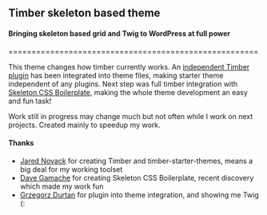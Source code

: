 ## Timber skeleton based theme

#### Bringing skeleton based grid and Twig to WordPress at full power

======================================================

This theme changes how timber currently works. An [independent Timber plugin](https://wordpress.org/plugins/timber-library/) has been integrated into theme files, making starter theme independent of any plugins. Next step was full timber integration with [Skeleton CSS Boilerplate](http://getskeleton.com), making the whole theme development an easy and fun task!

Work still in progress may change much but not often while I work on next projects. Created mainly to speedup my work.


#### Thanks

- [Jared Novack](https://github.com/jarednova/) for creating Timber and timber-starter-themes, means a big deal for my working toolset
- [Dave Gamache](https://github.com/dhg) for creating Skeleton CSS Boilerplate, recent discovery which made my work fun
- [Grzegorz Durtan](https://github.com/dadmor) for plugin into theme integration, and showing me Twig (:
